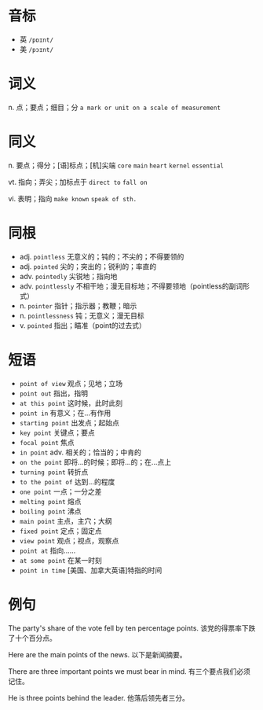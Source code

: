 # 音标

- 英 `/pɒɪnt/`
- 美 `/pɔɪnt/`

# 词义

n. 点；要点；细目；分
`a mark or unit on a scale of measurement`

# 同义

n. 要点；得分；[语]标点；[机]尖端
`core` `main` `heart` `kernel` `essential`

vt. 指向；弄尖；加标点于
`direct to` `fall on`

vi. 表明；指向
`make known` `speak of sth.`

# 同根

- adj. `pointless` 无意义的；钝的；不尖的；不得要领的
- adj. `pointed` 尖的；突出的；锐利的；率直的
- adv. `pointedly` 尖锐地；指向地
- adv. `pointlessly` 不相干地；漫无目标地；不得要领地（pointless的副词形式）
- n. `pointer` 指针；指示器；教鞭；暗示
- n. `pointlessness` 钝；无意义；漫无目标
- v. `pointed` 指出；瞄准（point的过去式）

# 短语

- `point of view` 观点；见地；立场
- `point out` 指出，指明
- `at this point` 这时候，此时此刻
- `point in` 有意义；在…有作用
- `starting point` 出发点；起始点
- `key point` 关键点；要点
- `focal point` 焦点
- `in point` adv. 相关的；恰当的；中肯的
- `on the point` 即将…的时候；即将…的；在…点上
- `turning point` 转折点
- `to the point of` 达到…的程度
- `one point` 一点；一分之差
- `melting point` 熔点
- `boiling point` 沸点
- `main point` 主点，主穴；大纲
- `fixed point` 定点；固定点
- `view point` 观点；视点，观察点
- `point at` 指向……
- `at some point` 在某一时刻
- `point in time` [美国、加拿大英语]特指的时间

# 例句

The party's share of the vote fell by ten percentage points.
该党的得票率下跌了十个百分点。

Here are the main points of the news.
以下是新闻摘要。

There are three important points we must bear in mind.
有三个要点我们必须记住。

He is three points behind the leader.
他落后领先者三分。


